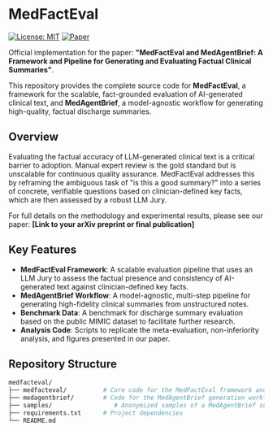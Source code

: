 # MedFactEval

[![License: MIT](https://img.shields.io/badge/License-MIT-yellow.svg)](https://opensource.org/licenses/MIT)
[![Paper](https://img.shields.io/badge/paper-PSB%202025-b31b1b)](https://placeholder-link-to-paper.com)

Official implementation for the paper: **"MedFactEval and MedAgentBrief: A Framework and Pipeline for Generating and Evaluating Factual Clinical Summaries"**.

This repository provides the complete source code for **MedFactEval**, a framework for the scalable, fact-grounded evaluation of AI-generated clinical text, and **MedAgentBrief**, a model-agnostic workflow for generating high-quality, factual discharge summaries.

## Overview

Evaluating the factual accuracy of LLM-generated clinical text is a critical barrier to adoption. Manual expert review is the gold standard but is unscalable for continuous quality assurance. MedFactEval addresses this by reframing the ambiguous task of "is this a good summary?" into a series of concrete, verifiable questions based on clinician-defined key facts, which are then assessed by a robust LLM Jury.

For full details on the methodology and experimental results, please see our paper:
**[Link to your arXiv preprint or final publication]**

## Key Features

*   **MedFactEval Framework**: A scalable evaluation pipeline that uses an LLM Jury to assess the factual presence and consistency of AI-generated text against clinician-defined key facts.
*   **MedAgentBrief Workflow**: A model-agnostic, multi-step pipeline for generating high-fidelity clinical summaries from unstructured notes.
*   **Benchmark Data**: A benchmark for discharge summary evaluation based on the public MIMIC dataset to facilitate further research.
*   **Analysis Code**: Scripts to replicate the meta-evaluation, non-inferiority analysis, and figures presented in our paper.

## Repository Structure

```bash
medfacteval/
├── medfacteval/          # Core code for the MedFactEval framework and LLM Jury
├── medagentbrief/        # Code for the MedAgentBrief generation workflow
├── samples/                 # Anonymized samples of a MedAgentBrief summary and a MedFactEval evaluation repo 
├── requirements.txt      # Project dependencies
└── README.md
```
